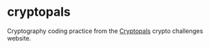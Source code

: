 # cryptopals
Cryptography coding practice from the [Cryptopals](https://cryptopals.com) crypto challenges website.


